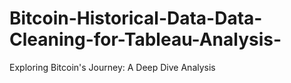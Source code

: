 # Bitcoin-Historical-Data-Data-Cleaning-for-Tableau-Analysis-
Exploring Bitcoin's Journey: A Deep Dive Analysis
